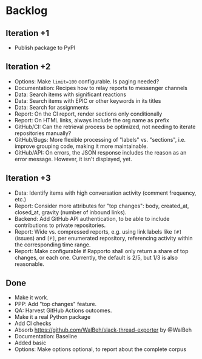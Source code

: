 # Backlog

## Iteration +1
- Publish package to PyPI

## Iteration +2
- Options: Make `limit=100` configurable. Is paging needed?
- Documentation: Recipes how to relay reports to messenger channels
- Data: Search items with significant reactions
- Data: Search items with EPIC or other keywords in its titles
- Data: Search for assignments
- Report: On the CI report, render sections only conditionally
- Report: On HTML links, always include the org name as prefix
- GitHub/CI: Can the retrieval process be optimized, not needing to iterate
  repositories manually?
- GitHub/Bugs: More flexible processing of "labels" vs. "sections",
  i.e. improve grouping code, making it more maintainable.
- GitHub/API: On errors, the JSON response includes the reason as an
  error message. However, it isn't displayed, yet.

## Iteration +3
- Data: Identify items with high conversation activity (comment frequency, etc.)
- Report: Consider more attributes for "top changes":
  body, created_at, closed_at, gravity (number of inbound links). 
- Backend: Add GitHub API authentication, to be able to include
  contributions to private repositories.
- Report: Wide vs. compressed reports, e.g. using link labels like `[#]` (issues)
  and `[P]`, per enumerated repository, referencing activity within the
  corresponding time range.
- Report: Make configurable if Rapporto shall only return a share of top changes,
  or each one. Currently, the default is 2/5, but 1/3 is also reasonable.

## Done
- Make it work.
- PPP: Add "top changes" feature.
- QA: Harvest GitHub Actions outcomes.
- Make it a real Python package
- Add CI checks
- Absorb https://github.com/WalBeh/slack-thread-exporter by @WalBeh
- Documentation: Baseline
- Added basic
- Options: Make options optional, to report about the complete corpus
